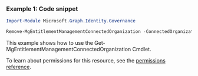 ### Example 1: Code snippet

```powershellImport-Module Microsoft.Graph.Identity.Governance

Remove-MgEntitlementManagementConnectedOrganization -ConnectedOrganizationId $connectedOrganizationId
```
This example shows how to use the Get-MgEntitlementManagementConnectedOrganization Cmdlet.
To learn about permissions for this resource, see the [permissions reference](/graph/permissions-reference).

